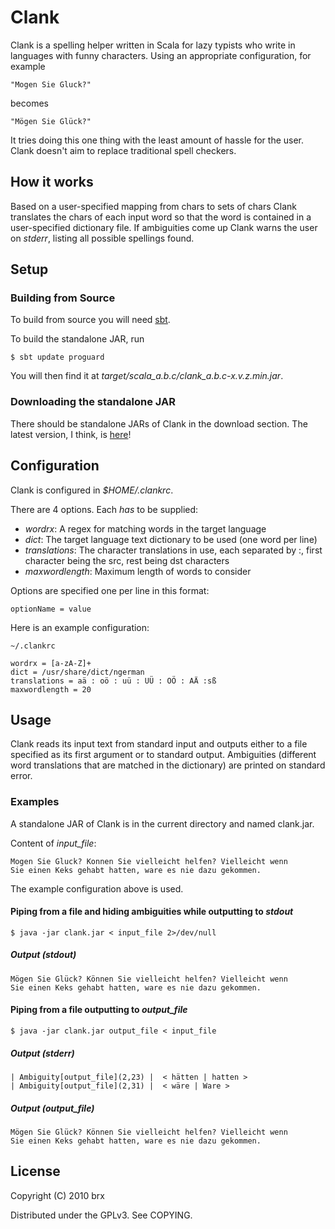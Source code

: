 # Clank #

Clank is a spelling helper written in Scala for lazy typists who write
in languages with funny characters. Using an appropriate
configuration, for example

    "Mogen Sie Gluck?"

becomes

    "Mögen Sie Glück?"

It tries doing this one thing with the least amount of hassle for the
user. Clank doesn't aim to replace traditional spell checkers.

## How it works ##

Based on a user-specified mapping from chars to sets of chars Clank
translates the chars of each input word so that the word is contained
in a user-specified dictionary file. If ambiguities come up Clank
warns the user on *stderr*, listing all possible spellings found.

## Setup ##

### Building from Source ###

To build from source you will need
[sbt](http://code.google.com/p/simple-build-tool/).

To build the standalone JAR, run

    $ sbt update proguard

You will then find it at
*target/scala\_a.b.c/clank\_a.b.c-x.v.z.min.jar*.

### Downloading the standalone JAR ###

There should be standalone JARs of Clank in the download section. The
latest version, I think, is
[here](http://github.com/downloads/brx/clank/clank-0.8.6.jar)!

## Configuration ##

Clank is configured in *$HOME/.clankrc*.

There are 4 options. Each _has_ to be supplied:

- *wordrx*: A regex for matching words in the target language
- *dict*: The target language text dictionary to be used (one word per line)
- *translations*: The character translations in use, each separated by
   :, first character being the src, rest being dst characters
- *maxwordlength*: Maximum length of words to consider

Options are specified one per line in this format:

    optionName = value

Here is an example configuration:

    ~/.clankrc

    wordrx = [a-zA-Z]+
    dict = /usr/share/dict/ngerman
    translations = aä : oö : uü : UÜ : OÖ : AÄ :sß
    maxwordlength = 20

## Usage ##

Clank reads its input text from standard input and outputs either to a
file specified as its first argument or to standard
output. Ambiguities (different word translations that are matched in
the dictionary) are printed on standard error.

### Examples ###

A standalone JAR of Clank is in the current directory and named
clank.jar.

Content of *input_file*:

    Mogen Sie Gluck? Konnen Sie vielleicht helfen? Vielleicht wenn
    Sie einen Keks gehabt hatten, ware es nie dazu gekommen.

The example configuration above is used.

#### Piping from a file and hiding ambiguities while outputting to *stdout* ####

    $ java -jar clank.jar < input_file 2>/dev/null

##### Output (*stdout*) #####

    Mögen Sie Glück? Können Sie vielleicht helfen? Vielleicht wenn
    Sie einen Keks gehabt hatten, ware es nie dazu gekommen.

#### Piping from a file outputting to *output_file* ####

    $ java -jar clank.jar output_file < input_file

##### Output (*stderr*) #####

    | Ambiguity[output_file](2,23) |  < hätten | hatten >
    | Ambiguity[output_file](2,31) |  < wäre | Ware >

##### Output (*output_file*) #####

    Mögen Sie Glück? Können Sie vielleicht helfen? Vielleicht wenn
    Sie einen Keks gehabt hatten, ware es nie dazu gekommen.

## License ##

Copyright (C) 2010 brx

Distributed under the GPLv3. See COPYING.
